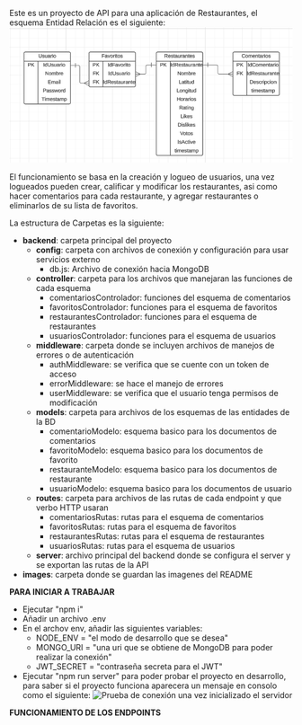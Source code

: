 Este es un proyecto de API para una aplicación de Restaurantes, el esquema Entidad Relación es el siguiente:
![Esquema Entidad Relacion](<./images/ENTIDAD RELACION.png>)

El funcionamiento se basa en la creación y logueo de usuarios, una vez logueados pueden crear, calificar y modificar los restaurantes, asi como hacer comentarios para cada restaurante, y agregar restaurantes o eliminarlos de su lista de favoritos.

 La estructura de Carpetas es la siguiente: 
 - **backend**: carpeta principal del proyecto
    - **config**: carpeta con archivos de conexión y configuración para usar servicios externo
      - db.js: Archivo de conexión hacia MongoDB
    - **controller**: carpeta para los archivos que manejaran las funciones de cada esquema 
      - comentariosControlador: funciones del esquema de comentarios
      - favoritosControlador: funciones para el esquema de favoritos
      - restaurantesControlador: funciones para el esquema de restaurantes
      - usuariosControlador: funciones para el esquema de usuarios
    - **middleware**: carpeta donde se incluyen archivos de manejos de errores o de autenticación
      - authMiddleware: se verifica que se cuente con un token de acceso
      - errorMiddleware: se hace el manejo de errores
      - userMiddleware: se verifica que el usuario tenga permisos de modificación
    - **models**: carpeta para archivos de los esquemas de las entidades de la BD
      - comentarioModelo: esquema basico para los documentos de comentarios
      - favoritoModelo: esquema basico para los documentos de favorito
      - restauranteModelo: esquema basico para los documentos de restaurante
      - usuarioModelo: esquema basico para los documentos de usuario
    - **routes**: carpeta para archivos de las rutas de cada endpoint y que verbo HTTP usaran
      - comentariosRutas: rutas para el esquema de comentarios
      - favoritosRutas: rutas para el esquema de favoritos
      - restaurantesRutas: rutas para el esquema de restaurantes
      - usuariosRutas: rutas para el esquema de usuarios
    - **server**: archivo principal del backend donde se configura el server y se exportan las rutas de la API
 - **images**: carpeta donde se guardan las imagenes del README

 **PARA INICIAR A TRABAJAR**
 - Ejecutar "npm i"
 - Añadir un archivo .env
 - En el archov env, añadir las siguientes variables: 
   - NODE_ENV = "el modo de desarrollo que se desea"
   - MONGO_URI =  "una uri que se obtiene de MongoDB para poder realizar la conexión"
   - JWT_SECRET = "contraseña secreta para el JWT"
 - Ejecutar "npm run server" para poder probar el proyecto en desarrollo, para saber si el proyecto funciona aparecera un mensaje en consolo como el siguiente:
 ![Prueba de conexión una vez inicializado el servidor](https://prod-files-secure.s3.us-west-2.amazonaws.com/10a51d03-5d4e-47cf-9817-0c886ba89e95/23db3c18-ae29-4770-9eb9-cdb2fa602107/Untitled.png)

**FUNCIONAMIENTO DE LOS ENDPOINTS**


